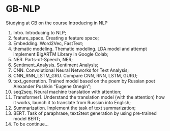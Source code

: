# GB-NLP
Studying at GB on the course Introducing in NLP
1. Intro. Introducing to NLP;
2. feature_space. Creating a feature space;
3. Embedding. Word2Vec, FastText;
4. thematic modeling. Thematic modeling.
   LDA model and attempt implement BigARTM Library in Google Colab;
5. NER. Parts-of-Speech, NER;
6. Sentiment_Analysis. Sentiment Analysis;
7. CNN. Convolutional Neural Networks for Text Analysis;
8. CNN_RNN_LSTM_GRU. Compare CNN, RNN, LSTM, GURU;
9. text_generation. Trained model based on the poem by Russian poet Alexander Pushkin “Eugene Onegin”;
10. seq2seq. Neural machine translation with attention;
11. Transformer1. Understand the translation model (with the attention) how it works, launch it to translate from Russian into English;
12. Summarization. Implement the task of text summarization;
13. BERT. Task of paraphrase, text2text generation by using pre-trained model BERT;
14. To be continue...
